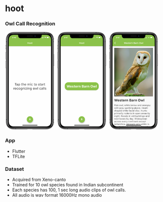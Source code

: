 # hoot
### Owl Call Recognition

![Hoot App](/hoot/hoot_app.PNG)

### App

- Flutter
- TFLite

### Dataset

- Acquired from Xeno-canto
- Trained for 10 owl species found in Indian subcontinent
- Each species has 100, 1 sec long audio clips of owl calls.
- All audio is wav format 16000Hz mono audio
